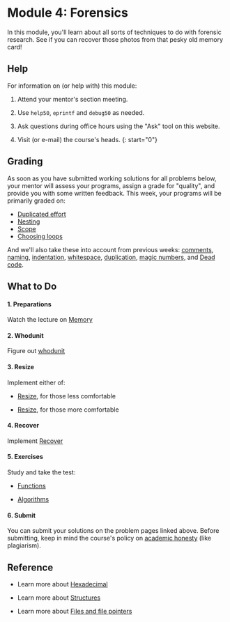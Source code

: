 # Module 4: Forensics

In this module, you'll learn about all sorts of techniques to do with forensic research. See if you can recover those photos from that pesky old memory card!


## Help

For information on (or help with) this module:

1. Attend your mentor's section meeting.

1. Use `help50`, `eprintf` and `debug50` as needed.

1. Ask questions during office hours using the "Ask" tool on this website.

1. Visit (or e-mail) the course's heads.
{: start="0"}


## Grading

As soon as you have submitted working solutions for all problems below, your mentor will assess your programs, assign a grade for "quality", and provide you with some written feedback. This week, your programs will be primarily graded on:

- [Duplicated effort](/quality/duplicated-effort)
- [Nesting](/quality/nesting)
- [Scope](/quality/scope)
- [Choosing loops](/quality/loops)

And we'll also take these into account from previous weeks: [comments](/quality/comments), [naming](/quality/naming), [indentation](/quality/indentation), [whitespace](/quality/whitespace), [duplication](/quality/duplication), [magic numbers](/quality/magic-numbers), and [Dead code](/quality/dead-code).


## What to Do

#### 1. Preparations

Watch the lecture on [Memory](/lectures/memory)

#### 2. Whodunit

Figure out [whodunit](/problems/whodunit)

#### 3. Resize

Implement either of:

- [Resize](/problems/resize-less), for those less comfortable

- [Resize](/problems/resize-more), for those more comfortable

#### 4. Recover

Implement [Recover](/problems/recover)

#### 5. Exercises

Study and take the test:

- [Functions](/exercises/functions)

- [Algorithms](/exercises/algorithms)

#### 6. Submit

You can submit your solutions on the problem pages linked above. Before submitting, keep in mind the course's policy on [academic honesty](/syllabus#samenwerken-fraude-en-plagiaat) (like plagiarism).


## Reference

- Learn more about [Hexadecimal](https://www.youtube.com/embed/u_atXp-NF6w?autoplay=1&rel=0)

- Learn more about [Structures](https://www.youtube.com/embed/E4lb2gkyXr8?autoplay=1&rel=0)

- Learn more about [Files and file pointers](https://www.youtube.com/embed/bOF-SpEAYgk?autoplay=1&rel=0)
